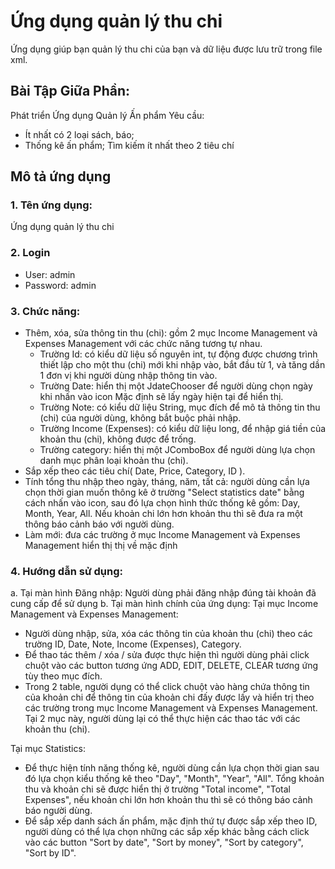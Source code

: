 # Ứng dụng quản lý thu chi

Ứng dụng giúp bạn quản lý thu chi của bạn và dữ liệu được lưu trữ trong file xml.

## Bài Tập Giữa Phần:
Phát triển Ứng dụng Quản lý Ấn phẩm
Yêu cầu: 
- Ít nhất có 2 loại sách, báo; 
- Thống kê ấn phẩm; Tìm kiếm ít nhất theo 2 tiêu chí
## Mô tả ứng dụng
### 1. Tên ứng dụng:
Ứng dụng quản lý thu chi
### 2. Login
- User: admin
- Password: admin
### 3. Chức năng:
- Thêm, xóa, sửa thông tin thu (chi): gồm 2 mục Income Management và Expenses Management với các chức năng tương tự nhau.
    + Trường Id: có kiểu dữ liệu số nguyên int, tự động được chương trình thiết lập cho một thu (chi) mới khi nhập vào, bắt đầu từ 1, và tăng dần 1 đơn vị khi người dùng nhập thông tin vào.
    + Trường Date: hiển thị một JdateChooser để người dùng chọn ngày khi nhấn vào icon Mặc định sẽ lấy ngày hiện tại để hiển thị.
    + Trường Note: có kiểu dữ liệu String, mục đích để mô tả thông tin thu (chi) của người dùng, không bắt buộc phải nhập.
    + Trường Income (Expenses): có kiểu dữ liệu long, để nhập giá tiền của khoản thu (chi), không được để trống.
    + Trường category: hiển thị một JComboBox để người dùng lựa chọn danh mục phân loại khoản thu (chi). 
- Sắp xếp theo các tiêu chí( Date, Price, Category, ID ).
- Tính tổng thu nhập theo ngày, tháng, năm, tất cả: người dùng cần lựa chọn thời gian muốn thông kê ở trường "Select statistics date" bằng cách nhấn vào icon, sau đó lựa chọn hình thức thống kê gồm: Day, Month, Year, All. Nếu khoản chi lớn hơn khoản thu thì sẽ đưa ra một thông báo cảnh báo với người dùng. 
- Làm mới: đưa các trường ở mục Income Management và Expenses Management hiển thị thị về mặc định

### 4. Hướng dẫn sử dụng:
a. Tại màn hình Đăng nhập:
Người dùng phải đăng nhập đúng tài khoản đã cung cấp để sử dụng
b. Tại màn hình chính của ứng dụng:
Tại mục Income Management và Expenses Management:
+ Người dùng nhập, sửa, xóa các thông tin của khoản thu (chi) theo các trường ID, Date, Note, Income (Expenses), Category.
+ Để thao tác thêm / xóa / sửa được thực hiện thì người dùng phải click chuột vào các button tương ứng ADD, EDIT, DELETE, CLEAR tương ứng tùy theo mục đích.
+ Trong 2 table, người dụng có thể click chuột vào hàng chứa thông tin của khoản chi để thông tin của khoản chi đấy được lấy và hiển trị theo các trường trong mục Income Management và Expenses Management. Tại 2 mục này, người dùng lại có thể thực hiện các thao tác với các khoản thu (chi).

Tại mục Statistics:
+ Để thực hiện tính năng thống kê, người dùng cần lựa chọn thời gian sau đó lựa chọn kiểu thống kê theo "Day", "Month", "Year", "All". Tổng khoản thu và khoản chi sẽ được hiển thị ở trường "Total income", "Total Expenses", nếu khoản chi lớn hơn khoản thu thì sẽ có thông báo cảnh báo người dùng.
+ Để sắp xếp danh sách ấn phẩm, mặc định thứ tự được sắp xếp theo ID, người dùng có thể lựa chọn những các sắp xếp khác bằng cách click vào các button "Sort by date", "Sort by money", "Sort by category", "Sort by ID".